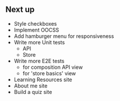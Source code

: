 ## Next up
- Style checkboxes
- Implement OOCSS
- Add hamburger menu for responsiveness
- Write more Unit tests
  - API
  - Store
- Write more E2E tests
  - for composition API view
  - for 'store basics' view
- Learning Resources site
- About me site
- Build a quiz site